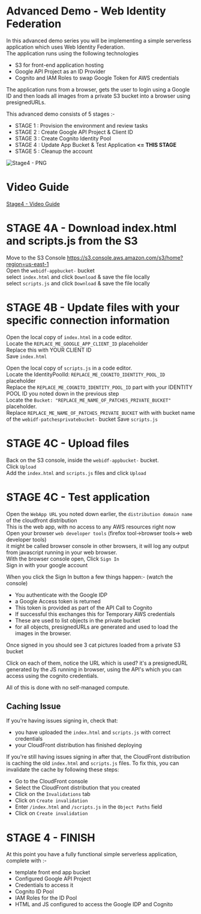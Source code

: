 # Advanced Demo - Web Identity Federation  

In this advanced demo series you will be implementing a simple serverless application which uses Web Identity Federation.    
The application runs using the following technologies  

- S3 for front-end application hosting  
- Google API Project as an ID Provider  
- Cognito and IAM Roles to swap Google Token for AWS credentials  

The application runs from a browser, gets the user to login using a Google ID and then loads all images from a private S3 bucket into a browser using presignedURLs.  

This advanced demo consists of 5 stages :-  

- STAGE 1 : Provision the environment and review tasks   
- STAGE 2 : Create Google API Project & Client ID  
- STAGE 3 : Create Cognito Identity Pool  
- STAGE 4 : Update App Bucket & Test Application **<= THIS STAGE**  
- STAGE 5 : Cleanup the account  

![Stage4 - PNG](https://github.com/acantril/learn-cantrill-io-labs/blob/master/aws-cognito-web-identity-federation/02_LABINSTRUCTIONS/ARCHITECTURE-STAGE4.png)  

# Video Guide
[Stage4 - Video Guide](https://youtu.be/YkDImYUcY3U)


# STAGE 4A - Download index.html and scripts.js from the S3   

Move to the S3 Console https://s3.console.aws.amazon.com/s3/home?region=us-east-1    
Open the `webidf-appbucket-` bucket   
select `index.html` and click `Download` & save the file locally  
select `scripts.js` and click `Download` & save the file locally  

# STAGE 4B - Update files with your specific connection information  

Open the local copy of `index.html` in a code editor.    
Locate the `REPLACE_ME_GOOGLE_APP_CLIENT_ID` placeholder   
Replace this with YOUR CLIENT ID  
Save `index.html`  

Open the local copy of `scripts.js` in a code editor.   
Locate the IdentityPoolId: `REPLACE_ME_COGNITO_IDENTITY_POOL_ID` placeholder    
Replace the `REPLACE_ME_COGNITO_IDENTITY_POOL_ID` part with your IDENTITY POOL ID you noted down in the previous step  
Locate the `Bucket: "REPLACE_ME_NAME_OF_PATCHES_PRIVATE_BUCKET" ` placeholder.  
Replace `REPLACE_ME_NAME_OF_PATCHES_PRIVATE_BUCKET` with with bucket name of the `webidf-patchesprivatebucket-` bucket
Save `scripts.js`  

# STAGE 4C - Upload files

Back on the S3 console, inside the `webidf-appbucket-` bucket.   
Click `Upload`    
Add the `index.html` and `scripts.js` files and click `Upload`    

# STAGE 4C - Test application  

Open the `WebApp URL` you noted down earlier, the `distribution domain name` of the cloudfront distribution  
This is the web app, with no access to any AWS resources right now  
Open your browser `web developer tools` (firefox tool->browser tools-> web developer tools)  
it might be called browser console in other browsers, it will log any output from javascript running in your web browser.  
With the browser console open, Click `Sign In`    
Sign in with your google account  

When you click the Sign In button a few things happen:-  (watch the console)  

- You authenticate with the Google IDP  
- a Google Access token is returned  
- This token is provided as part of the API Call to Cognito  
- If successful this exchanges this for Temporary AWS credentials  
- These are used to list objects in the private bucket  
- for all objects, presignedURLs are generated and used to load the images in the browser.  

Once signed in you should see 3 cat pictures loaded from a private S3 bucket  

Click on each of them, notice the URL which is used? it's a presignedURL generated by the JS running in browser, using the API's which you can access using the cognito credentials.  

All of this is done with no self-managed compute.

## Caching Issue
If you're having issues signing in, check that:
  - you have uploaded the `index.html` and `scripts.js` with correct credentials
  - your CloudFront distribution has finished deploying

If you're still having issues signing in after that, the CloudFront distribution is caching the old `index.html` and `scripts.js` files. To fix this, you can invalidate the cache by following these steps:
  - Go to the CloudFront console
  - Select the CloudFront distribution that you created
  - Click on the `Invalidations` tab
  - Click on `Create invalidation`
  - Enter `/index.html` and `/scripts.js` in the `Object Paths` field
  - Click on `Create invalidation`

# STAGE 4 - FINISH  

At this point you have a fully functional simple serverless application, complete with :-

- template front end app bucket
- Configured Google API Project
- Credentials to access it
- Cognito ID Pool
- IAM Roles for the ID Pool
- HTML and JS configured to access the Google IDP and Cognito
